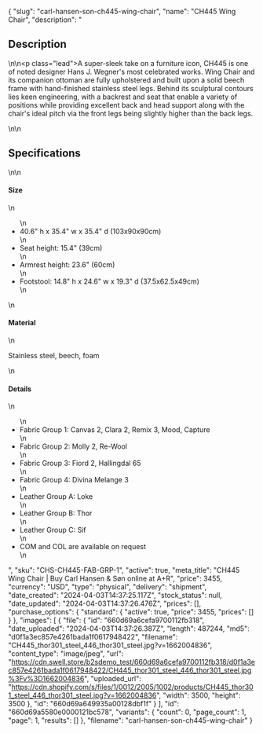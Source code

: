 {
  "slug": "carl-hansen-son-ch445-wing-chair",
  "name": "CH445 Wing Chair",
  "description": "<h2>Description</h2>\n<!-- split -->\n<p class=\"lead\">A super-sleek take on a furniture icon, CH445 is one of noted designer Hans J. Wegner's most celebrated works. Wing Chair and its companion ottoman are fully upholstered and built upon a solid beech frame with hand-finished stainless steel legs. Behind its sculptural contours lies keen engineering, with a backrest and seat that enable a variety of positions while providing excellent back and head support along with the chair's ideal pitch via the front legs being slightly higher than the back legs.</p>\n<!-- split -->\n<h2>Specifications</h2>\n<!-- split -->\n<h4>Size</h4>\n<ul>\n<li>40.6\" h x 35.4\" w x 35.4\" d (103x90x90cm)</li>\n<li>Seat height: 15.4\" (39cm)</li>\n<li>Armrest height: 23.6\" (60cm)</li>\n<li>Footstool: 14.8\" h x 24.6\" w x 19.3\" d (37.5x62.5x49cm)</li>\n</ul>\n<h4>Material</h4>\n<p>Stainless steel, beech, foam</p>\n<h4>Details</h4>\n<ul>\n<li>Fabric Group 1: Canvas 2, Clara 2, Remix 3, Mood, Capture</li>\n<li>Fabric Group 2: Molly 2, Re-Wool</li>\n<li>Fabric Group 3: Fiord 2, Hallingdal 65</li>\n<li>Fabric Group 4: Divina Melange 3</li>\n<li>Leather Group A: Loke</li>\n<li>Leather Group B: Thor</li>\n<li>Leather Group C: Sif</li>\n<li>COM and COL are available on request</li>\n</ul>",
  "sku": "CHS-CH445-FAB-GRP-1",
  "active": true,
  "meta_title": "CH445 Wing Chair | Buy Carl Hansen & Søn online at A+R",
  "price": 3455,
  "currency": "USD",
  "type": "physical",
  "delivery": "shipment",
  "date_created": "2024-04-03T14:37:25.117Z",
  "stock_status": null,
  "date_updated": "2024-04-03T14:37:26.476Z",
  "prices": [],
  "purchase_options": {
    "standard": {
      "active": true,
      "price": 3455,
      "prices": []
    }
  },
  "images": [
    {
      "file": {
        "id": "660d69a6cefa9700112fb318",
        "date_uploaded": "2024-04-03T14:37:26.387Z",
        "length": 487244,
        "md5": "d0f1a3ec857e4261bada1f0617948422",
        "filename": "CH445_thor301_steel_446_thor301_steel.jpg?v=1662004836",
        "content_type": "image/jpeg",
        "url": "https://cdn.swell.store/b2sdemo_test/660d69a6cefa9700112fb318/d0f1a3ec857e4261bada1f0617948422/CH445_thor301_steel_446_thor301_steel.jpg%3Fv%3D1662004836",
        "uploaded_url": "https://cdn.shopify.com/s/files/1/0012/2005/1002/products/CH445_thor301_steel_446_thor301_steel.jpg?v=1662004836",
        "width": 3500,
        "height": 3500
      },
      "id": "660d69a649935a00128dbf1f"
    }
  ],
  "id": "660d69a5580e0000121bc578",
  "variants": {
    "count": 0,
    "page_count": 1,
    "page": 1,
    "results": []
  },
  "filename": "carl-hansen-son-ch445-wing-chair"
}